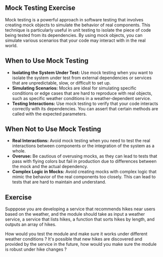 ## Mock Testing Exercise

Mock testing is a powerful approach in software testing that involves creating mock objects to simulate the behavior of real components. This technique is particularly useful in unit testing to isolate the piece of code being tested from its dependencies. By using mock objects, you can simulate various scenarios that your code may interact with in the real world.

## When to Use Mock Testing

- **Isolating the System Under Test:** Use mock testing when you want to isolate the system under test from external dependencies or services that are unpredictable, slow, or difficult to set up.
- **Simulating Scenarios:** Mocks are ideal for simulating specific conditions or edge cases that are hard to reproduce with real objects, such as specific weather conditions in a weather-dependent service.
- **Testing Interactions:** Use mock testing to verify that your code interacts correctly with its dependencies. You can assert that certain methods are called with the expected parameters.

## When Not to Use Mock Testing

- **Real Interactions:** Avoid mock testing when you need to test the real interactions between components or the integration of the system as a whole.
- **Overuse:** Be cautious of overusing mocks, as they can lead to tests that pass with flying colors but fail in production due to differences between the mock and the actual dependency.
- **Complex Logic in Mocks:** Avoid creating mocks with complex logic that mimic the behavior of the real components too closely. This can lead to tests that are hard to maintain and understand.

## Exercise

Supppose you are developing a service that recommends hikes near users based on the weather, 
and the module should take as input a weather service, a service that lists hikes,
a function that sorts hikes by length, and outputs an array of hikes.

How would you test the module and make sure it works under different weather conditions ? It's possible that new hikes are discovered and provided by the service in the future, how would you make sure the module is robust under hike changes ?
